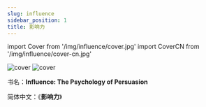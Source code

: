 ```yaml
---
slug: influence
sidebar_position: 1
title: 影响力
---
```


import Cover from '/img/influence/cover.jpg'
import CoverCN from '/img/influence/cover-cn.jpg'

<img src={Cover} alt="cover" style={{width:220}} />
<img src={CoverCN} alt="cover" style={{width:240}} />


书名：**Influence: The Psychology of Persuasion**

简体中文：《**影响力**》

